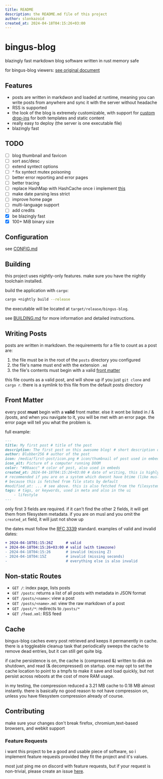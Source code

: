 ```yaml
---
title: README
description: the README.md file of this project
author: slonkazoid
created_at: 2024-04-18T04:15:26+03:00
---
```


# bingus-blog

blazingly fast markdown blog software written in rust memory safe

for bingus-blog viewers: [see original document](https://git.slonk.ing/slonk/bingus-blog)

## Features

- posts are written in markdwon and loaded at runtime, meaning you
  can write posts from anywhere and sync it with the server without headache
- RSS is supported
- the look of the blog is extremely customizable, with support for
  [custom drop-ins](CUSTOM.md) for both templates and static content
- really easy to deploy (the server is one executable file)
- blazingly fast

## TODO

- [ ] blog thumbnail and favicon
- [ ] sort asc/desc
- [ ] extend syntect options
- [ ] ^ fix syntect mutex poisoning
- [ ] better error reporting and error pages
- [ ] better tracing
- [ ] replace HashMap with HashCache once i implement [this](https://github.com/wvwwvwwv/scalable-concurrent-containers/issues/139)
- [ ] make date parsing less strict
- [ ] improve home page
- [ ] multi-language support
- [ ] add credits
- [x] be blazingly fast
- [x] 100+ MiB binary size

## Configuration

see [CONFIG.md](CONFIG.md)

## Building

this project uses nightly-only features.
make sure you have the nightly toolchain installed.

build the application with `cargo`:

```sh
cargo +nightly build --release
```

the executable will be located at `target/release/bingus-blog`.

see [BUILDING.md](BUILDING.md) for more information and detailed instructions.

## Writing Posts

posts are written in markdown. the requirements for a file to count as a post are:

1. the file must be in the root of the `posts` directory you configured
2. the file's name must end with the extension `.md`
3. the file's contents must begin with a valid [front matter](#front-matter)

this file counts as a valid post, and will show up if you just `git clone` and
`cargo r`. there is a symlink to this file from the default posts directory

## Front Matter

every post **must** begin with a **valid** front matter. else it wont be listed
in / & /posts, and when you navigate to it, you will be met with an error page.
the error page will tell you what the problem is.

full example:

```md
---
title: My first post # title of the post
description: The first post on this awesome blog! # short description of the post
author: Blubber256 # author of the post
icon: /media/first-post/icon.png # icon/thumbnail of post used in embeds
icon_alt: Picture of a computer running DOOM
color: "#00aacc" # color of post, also used in embeds
created_at: 2024-04-18T04:15:26+03:00 # date of writing, this is highly
# recommended if you are on a system which doesnt have btime (like musl),
# because this is fetched from file stats by default
#modified_at: ... # see above. this is also fetched from the filesystem
tags: # tags, or keywords, used in meta and also in the ui
    - lifestyle
---
```

only first 3 fields are required. if it can't find the other 2 fields, it will
get them from filesystem metadata. if you are on musl and you omit the
`created_at` field, it will just not show up

the dates must follow the [RFC 3339](https://datatracker.ietf.org/doc/html/rfc3339)
standard. examples of valid and invalid dates:

```diff
+ 2024-04-18T01:15:26Z      # valid
+ 2024-04-18T04:15:26+03:00 # valid (with timezone)
- 2024-04-18T04:15:26       # invalid (missing Z)
- 2024-04-18T04:15Z         # invalid (missing seconds)
-                           # everything else is also invalid
```

## Non-static Routes

- `GET /`: index page, lists posts
- `GET /posts`: returns a list of all posts with metadata in JSON format
- `GET /posts/<name>`: view a post
- `GET /posts/<name>.md`: view the raw markdown of a post
- `GET /post/*`: redirects to `/posts/*`
- `GET /feed.xml`: RSS feed

## Cache

bingus-blog caches every post retrieved and keeps it permanently in cache.
there is a toggleable cleanup task that periodically sweeps the cache to
remove dead entries, but it can still get quite big.

if cache persistence is on, the cache is (compressed &) written to disk on
shutdown, and read (& decompressed) on startup. one may opt to set the cache
location to point to a tmpfs to make it save and load quickly, but not persist
across reboots at the cost of more RAM usage.

in my testing, the compression reduced a 3.21 MB cache to 0.18 MB almost
instantly. there is basically no good reason to not have compression on,
unless you have filesystem compression already of course.

## Contributing

make sure your changes don't break firefox, chromium,text-based browsers,
and webkit support

### Feature Requests

i want this project to be a good and usable piece of software, so i implement
feature requests provided they fit the project and it's values.

most just ping me on discord with feature requests, but if your request is
non-trivial, please create an issue [here](https://git.slonk.ing/slonk/bingus-blog/issues).
